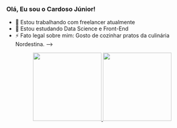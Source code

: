 ### Olá, Eu sou o Cardoso Júnior!

- 🔭 Estou trabalhando com freelancer atualmente
- 🌱 Estou estudando Data Science e Front-End
- ⚡ Fato legal sobre mim: Gosto de cozinhar pratos da culinária Nordestina.
-->
<div align="center">
  <a href="https://github.com/cardosojr95">
  <img height="180em" src="https://github-readme-stats.vercel.app/api?username=cardosojr95&show_icons=true&theme=dark&include_all_commits=true&count_private=true"/>
  <img height="180em" src="https://github-readme-stats.vercel.app/api/top-langs/?username=cardosojr95&layout=compact&langs_count=7&theme=dark"/>
</div>


